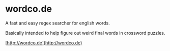 # wordco.de

A fast and easy regex searcher for english words.

Basically intended to help figure out weird final words in crossword puzzles.

[http://wordco.de](http://wordco.de)
